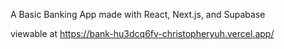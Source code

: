 A Basic Banking App made with React, Next.js, and Supabase

viewable at https://bank-hu3dcq6fv-christopheryuh.vercel.app/
